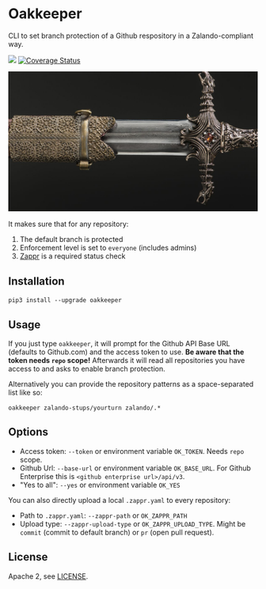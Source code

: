 # Oakkeeper

CLI to set branch protection of a Github respository in a Zalando-compliant way.

[![](https://travis-ci.org/zalando-incubator/oakkeeper.svg?branch=master)](https://travis-ci.org/zalando-incubator/oakkeeper)
[![Coverage Status](https://coveralls.io/repos/github/zalando-incubator/oakkeeper/badge.svg?branch=master)](https://coveralls.io/github/zalando-incubator/oakkeeper?branch=master)

![Oakkeeper](oathkeeper.jpg)

It makes sure that for any repository:

1. The default branch is protected
2. Enforcement level is set to `everyone` (includes admins)
3. [Zappr](https://github.com/zalando/zappr) is a required status check

## Installation

    pip3 install --upgrade oakkeeper

## Usage

If you just type `oakkeeper`, it will prompt for the Github API Base URL (defaults to Github.com) and the access token to use. **Be aware that the token needs `repo` scope!** Afterwards it will read all repositories you have access to and asks to enable branch protection.

Alternatively you can provide the repository patterns as a space-separated list like so:

    oakkeeper zalando-stups/yourturn zalando/.*

## Options

* Access token: `--token` or environment variable `OK_TOKEN`. Needs `repo` scope.
* Github Url: `--base-url` or environment variable `OK_BASE_URL`. For Github Enterprise this is `<github enterprise url>/api/v3`.
* "Yes to all": `--yes` or environment variable `OK_YES`

You can also directly upload a local `.zappr.yaml` to every repository:

* Path to `.zappr.yaml`: `--zappr-path` or `OK_ZAPPR_PATH`
* Upload type: `--zappr-upload-type` or `OK_ZAPPR_UPLOAD_TYPE`. Might be `commit` (commit to default branch) or `pr` (open pull request).

## License

Apache 2, see [LICENSE](LICENSE.txt).
